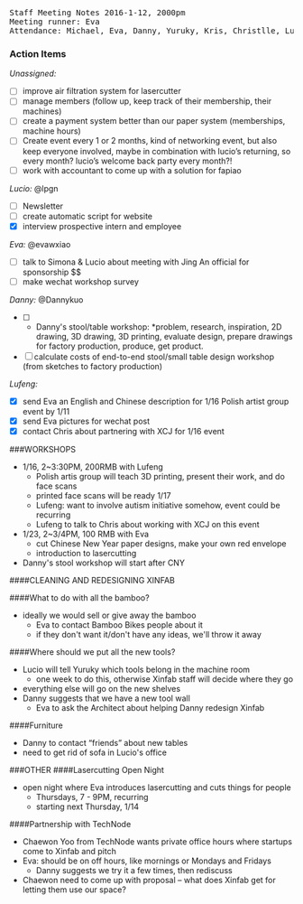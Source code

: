 <pre>
Staff Meeting Notes 2016-1-12, 2000pm
Meeting runner: Eva
Attendance: Michael, Eva, Danny, Yuruky, Kris, Christlle, Lucio
</pre>

### Action Items

*Unassigned:*
- [ ] improve air filtration system for lasercutter
- [ ] manage members (follow up, keep track of their membership, their machines)
- [ ] create a payment system better than our paper system (memberships, machine hours)
- [ ] Create event every 1 or 2 months, kind of networking event, but also keep everyone involved, maybe in combination with lucio’s returning, so every month? lucio’s welcome back party every month?!
- [ ] work with accountant to come up with a solution for fapiao

*Lucio:* @lpgn
- [ ] Newsletter
- [ ] create automatic script for website
- [x] interview prospective intern and employee

*Eva:* @evawxiao
- [ ] talk to Simona & Lucio about meeting with Jing An official for sponsorship $$
- [ ] make wechat workshop survey

*Danny:* @Dannykuo
- [ ] * Danny's stool/table workshop:
      *problem, research, inspiration, 2D drawing, 3D drawing, 3D printing, evaluate design, prepare drawings for factory production, produce, get product.
- [ ] calculate costs of end-to-end stool/small table design workshop (from sketches to factory production)

*Lufeng:*
- [x] send Eva an English and Chinese description for 1/16 Polish artist group event by 1/11 
- [x] send Eva pictures for wechat post
- [x] contact Chris about partnering with XCJ for 1/16 event

###WORKSHOPS
- 1/16, 2~3:30PM, 200RMB with Lufeng
  - Polish artis group will teach 3D printing, present their work, and do face scans
  - printed face scans will be ready 1/17
  - Lufeng: want to involve autism initiative somehow, event could be recurring
  - Lufeng to talk to Chris about working with XCJ on this event
- 1/23, 2~3/4PM, 100 RMB with Eva
  - cut Chinese New Year paper designs, make your own red envelope
  - introduction to lasercutting
- Danny's stool workshop will start after CNY

####CLEANING AND REDESIGNING XINFAB

####What to do with all the bamboo?
- ideally we would sell or give away the bamboo
  - Eva to contact Bamboo Bikes people about it
  - if they don't want it/don't have any ideas, we'll throw it away

####Where should we put all the new tools?
- Lucio will tell Yuruky which tools belong in the machine room
  - one week to do this, otherwise Xinfab staff will decide where they go
- everything else will go on the new shelves
- Danny suggests that we have a new tool wall
  - Eva to ask the Architect about helping Danny redesign Xinfab
 
####Furniture
- Danny to contact “friends” about new tables
- need to get rid of sofa in Lucio's office 

###OTHER
####Lasercutting Open Night
- open night where Eva introduces lasercutting and cuts things for people
  - Thursdays, 7 - 9PM, recurring
  - starting next Thursday, 1/14

####Partnership with TechNode
- Chaewon Yoo from TechNode wants private office hours where startups come to Xinfab and pitch
- Eva: should be on off hours, like mornings or Mondays and Fridays
  - Danny suggests we try it a few times, then rediscuss
- Chaewon need to come up with proposal – what does Xinfab get for letting them use our space?
